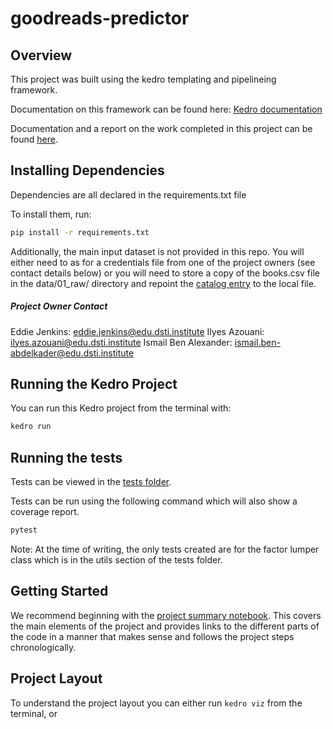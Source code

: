 # goodreads-predictor

## Overview

This project was built using the kedro templating and pipelineing framework.

Documentation on this framework can be found here: [Kedro documentation](https://docs.kedro.org)

Documentation and a report on the work completed in this project can be found [here](https://dstisas-my.sharepoint.com/:w:/g/personal/ismail_ben-abdelkader_edu_dsti_institute/EQDTfbDYkZVItOKpr2nIKPUB9Vvy9EeEmQ-UvoXkKhiT2A?e=SSqWXA).

## Installing Dependencies

Dependencies are all declared in the requirements.txt file

To install them, run:

```bash
pip install -r requirements.txt
```

Additionally, the main input dataset is not provided in this repo. You will either need to as for a credentials file from one of the project owners (see contact details below) or you will need to store a copy of the books.csv file in the data/01_raw/ directory and repoint the [catalog entry](conf/base/catalog.yml) to the local file.

##### Project Owner Contact
Eddie Jenkins: eddie.jenkins@edu.dsti.institute
Ilyes Azouani: ilyes.azouani@edu.dsti.institute
Ismail Ben Alexander: ismail.ben-abdelkader@edu.dsti.institute

## Running the Kedro Project

You can run this Kedro project from the terminal with:

```bash
kedro run
```

## Running the tests

Tests can be viewed in the [tests folder](src/goodreads_predictor/tests/).

Tests can be run using the following command which will also show a coverage report.

```bash
pytest
```

Note: At the time of writing, the only tests created are for the factor lumper class which is in the utils section of the tests folder.

## Getting Started
We recommend beginning with the [project summary notebook](notebooks/project_summary.ipynb). This covers the main elements of the project and provides links to the different parts of the code in a manner that makes sense and follows the project steps chronologically.

## Project Layout
To understand the project layout you can either run `kedro viz` from the terminal, or 
